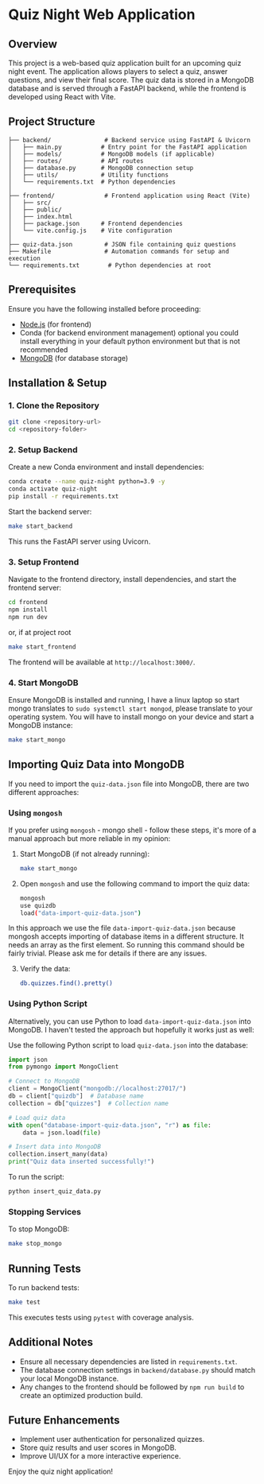 # Quiz Night Web Application

## Overview

This project is a web-based quiz application built for an upcoming quiz night event. The application allows players to select a quiz, answer questions, and view their final score. The quiz data is stored in a MongoDB database and is served through a FastAPI backend, while the frontend is developed using React with Vite.

## Project Structure

```
├── backend/               # Backend service using FastAPI & Uvicorn
│   ├── main.py           # Entry point for the FastAPI application
│   ├── models/           # MongoDB models (if applicable)
│   ├── routes/           # API routes
│   ├── database.py       # MongoDB connection setup
│   ├── utils/            # Utility functions
│   └── requirements.txt  # Python dependencies
│
├── frontend/              # Frontend application using React (Vite)
│   ├── src/
│   ├── public/
│   ├── index.html
│   ├── package.json      # Frontend dependencies
│   └── vite.config.js    # Vite configuration
│
├── quiz-data.json         # JSON file containing quiz questions
├── Makefile               # Automation commands for setup and execution
└── requirements.txt        # Python dependencies at root
```

## Prerequisites

Ensure you have the following installed before proceeding:

- [Node.js](https://nodejs.org/) (for frontend)
- Conda (for backend environment management) optional you could install everything in your default python environment but that is not recommended
- [MongoDB](https://www.mongodb.com/) (for database storage)

## Installation & Setup

### 1. Clone the Repository

```sh
git clone <repository-url>
cd <repository-folder>
```

### 2. Setup Backend

Create a new Conda environment and install dependencies:

```sh
conda create --name quiz-night python=3.9 -y
conda activate quiz-night
pip install -r requirements.txt
```

Start the backend server:

```sh
make start_backend
```

This runs the FastAPI server using Uvicorn.

### 3. Setup Frontend

Navigate to the frontend directory, install dependencies, and start the frontend server:

```sh
cd frontend
npm install
npm run dev
```

or, if at project root

```sh
make start_frontend
```

The frontend will be available at `http://localhost:3000/`.

### 4. Start MongoDB

Ensure MongoDB is installed and running, I have a linux laptop so start mongo translates to `sudo systemctl start mongod`, please translate to your operating system. You will have to install mongo on your device and start a MongoDB instance:

```sh
make start_mongo
```

## Importing Quiz Data into MongoDB

If you need to import the `quiz-data.json` file into MongoDB, there are two different approaches:

### Using `mongosh`
If you prefer using `mongosh` - mongo shell - follow these steps, it's more of a manual approach but more reliable in my opinion:

1. Start MongoDB (if not already running):

   ```sh
   make start_mongo
   ```

2. Open `mongosh` and use the following command to import the quiz data:

    ```sh
    mongosh
    use quizdb
    load("data-import-quiz-data.json")
    ```
In this approach we use the file `data-import-quiz-data.json` because mongosh accepts importing of database items in a different structure. It needs an array as the first element. So running this command should be fairly trivial. Please ask me for details if there are any issues. 

3. Verify the data: 
    ```sh
    db.quizzes.find().pretty()
    ```

### Using Python Script 
Alternatively, you can use Python to load `data-import-quiz-data.json` into MongoDB. I haven't tested the approach but hopefully it works just as well:

Use the following Python script to load `quiz-data.json` into the database:

   ```python
   import json
   from pymongo import MongoClient

   # Connect to MongoDB
   client = MongoClient("mongodb://localhost:27017/")
   db = client["quizdb"]  # Database name
   collection = db["quizzes"]  # Collection name

   # Load quiz data
   with open("database-import-quiz-data.json", "r") as file:
       data = json.load(file)

   # Insert data into MongoDB
   collection.insert_many(data)
   print("Quiz data inserted successfully!")
   ```

To run the script:

   ```sh
   python insert_quiz_data.py
   ```

### Stopping Services

To stop MongoDB:

```sh
make stop_mongo
```

## Running Tests

To run backend tests:

```sh
make test
```

This executes tests using `pytest` with coverage analysis.

## Additional Notes

- Ensure all necessary dependencies are listed in `requirements.txt`.
- The database connection settings in `backend/database.py` should match your local MongoDB instance.
- Any changes to the frontend should be followed by `npm run build` to create an optimized production build.

## Future Enhancements

- Implement user authentication for personalized quizzes.
- Store quiz results and user scores in MongoDB.
- Improve UI/UX for a more interactive experience.

Enjoy the quiz night application!

